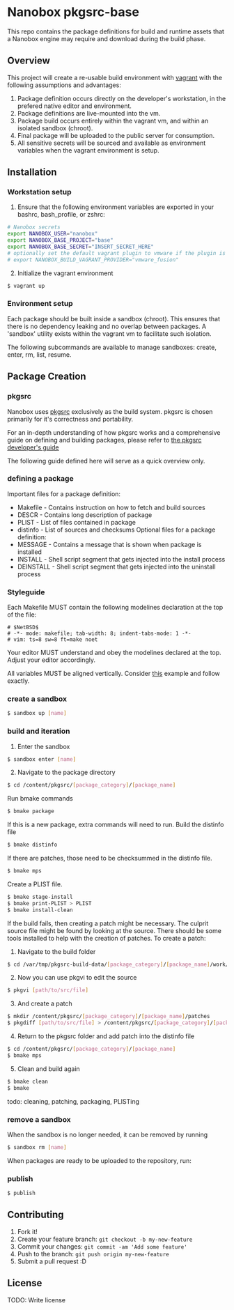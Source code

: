 # Nanobox pkgsrc-base

This repo contains the package definitions for build and runtime assets that a Nanobox engine may require and download during the build phase. 

## Overview

This project will create a re-usable build environment with [vagrant](https://www.vagrantup.com/) with the following assumptions and advantages:

1. Package definition occurs directly on the developer's workstation, in the prefered native editor and environment.
2. Package definitions are live-mounted into the vm.
3. Package build occurs entirely within the vagrant vm, and within an isolated sandbox (chroot).
4. Final package will be uploaded to the public server for consumption.
5. All sensitive secrets will be sourced and available as environment variables when the vagrant environment is setup.

## Installation

### Workstation setup

1. Ensure that the following environment variables are exported in your bashrc, bash_profile, or zshrc:

  ```bash
  # Nanobox secrets
  export NANOBOX_USER="nanobox"
  export NANOBOX_BASE_PROJECT="base"
  export NANOBOX_BASE_SECRET="INSERT_SECRET_HERE"
  # optionally set the default vagrant plugin to vmware if the plugin is installed
  # export NANOBOX_BUILD_VAGRANT_PROVIDER="vmware_fusion"
  ```

2. Initialize the vagrant environment

  ```bash
  $ vagrant up
  ```

### Environment setup

Each package should be built inside a sandbox (chroot). This ensures that there is no dependency leaking and no overlap between packages. A 'sandbox' utility exists within the vagrant vm to facilitate such isolation.

The following subcommands are available to manage sandboxes: create, enter, rm, list, resume.

## Package Creation

### pkgsrc

Nanobox uses [pkgsrc](https://www.pkgsrc.org/) exclusively as the build system. pkgsrc is chosen primarily for it's correctness and portability.

For an in-depth understanding of how pkgsrc works and a comprehensive guide on defining and building packages, please refer to [the pkgsrc developer's guide](http://www.netbsd.org/docs/pkgsrc/developers-guide.html)

The following guide defined here will serve as a quick overview only.

### defining a package

Important files for a package definition:
* Makefile - Contains instruction on how to fetch and build sources
* DESCR - Contains long description of package
* PLIST - List of files contained in package
* distinfo - List of sources and checksums
Optional files for a package definition:
* MESSAGE - Contains a message that is shown when package is installed
* INSTALL - Shell script segment that gets injected into the install process
* DEINSTALL - Shell script segment that gets injected into the uninstall process

### Styleguide
Each Makefile MUST contain the following modelines declaration at the top of the file:

```vim
# $NetBSD$
# -*- mode: makefile; tab-width: 8; indent-tabs-mode: 1 -*-
# vim: ts=8 sw=8 ft=make noet
```

Your editor MUST understand and obey the modelines declared at the top. Adjust your editor accordingly.

All variables MUST be aligned vertically. Consider [this](https://github.com/pagodabox/nanobox-pkgsrc-base/blob/master/erlang18/Makefile) example and follow exactly.

### create a sandbox
```bash
$ sandbox up [name]
```

### build and iteration

1. Enter the sandbox
  ```bash
  $ sandbox enter [name]
  ```

2. Navigate to the package directory

  ```bash
  $ cd /content/pkgsrc/[package_category]/[package_name]
  ```
Run bmake commands
```bash
$ bmake package
```
If this is a new package, extra commands will need to run.
Build the distinfo file
```bash
$ bmake distinfo
```
If there are patches, those need to be checksummed in the distinfo file.
```bash
$ bmake mps
```
Create a PLIST file.
```bash
$ bmake stage-install
$ bmake print-PLIST > PLIST
$ bmake install-clean
```
If the build fails, then creating a patch might be necessary.
The culprit source file might be found by looking at the source.
There should be some tools installed to help with the creation of patches.
To create a patch:
1. Navigate to the build folder
```bash
$ cd /var/tmp/pkgsrc-build-data/[package_category]/[package_name]/work/[package_source_dir]
```
2. Now you can use pkgvi to edit the source
```bash
$ pkgvi [path/to/src/file]
```
3. And create a patch
```bash
$ mkdir /content/pkgsrc/[package_category]/[package_name]/patches
$ pkgdiff [path/to/src/file] > /content/pkgsrc/[package_category]/[package_name]/patches/patch-path_to_src_file
```
4. Return to the pkgsrc folder and add patch into the distinfo file
```bash
$ cd /content/pkgsrc/[package_category]/[package_name]
$ bmake mps
```
5. Clean and build again
```bash
$ bmake clean
$ bmake
```

todo: cleaning, patching, packaging, PLISTing

### remove a sandbox
When the sandbox is no longer needed, it can be removed by running
```bash
$ sandbox rm [name]
```
When packages are ready to be uploaded to the repository, run:
### publish
```bash
$ publish
```

## Contributing

1. Fork it!
2. Create your feature branch: `git checkout -b my-new-feature`
3. Commit your changes: `git commit -am 'Add some feature'`
4. Push to the branch: `git push origin my-new-feature`
5. Submit a pull request :D

## License

TODO: Write license
